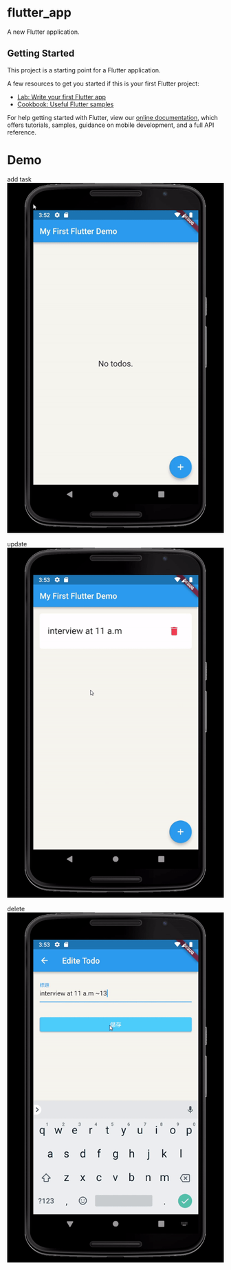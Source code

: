 # flutter_app

A new Flutter application.

## Getting Started

This project is a starting point for a Flutter application.

A few resources to get you started if this is your first Flutter project:

- [Lab: Write your first Flutter app](https://flutter.dev/docs/get-started/codelab)
- [Cookbook: Useful Flutter samples](https://flutter.dev/docs/cookbook)

For help getting started with Flutter, view our
[online documentation](https://flutter.dev/docs), which offers tutorials,
samples, guidance on mobile development, and a full API reference.

# Demo

add task
![image](https://github.com/1amDonut/myFirstFlutter/blob/master/demo-add-gif.gif)

update
![image](https://github.com/1amDonut/myFirstFlutter/blob/master/demo.modify-gif.gif)

delete
![image](https://github.com/1amDonut/myFirstFlutter/blob/master/demo-delete-gif.gif)
